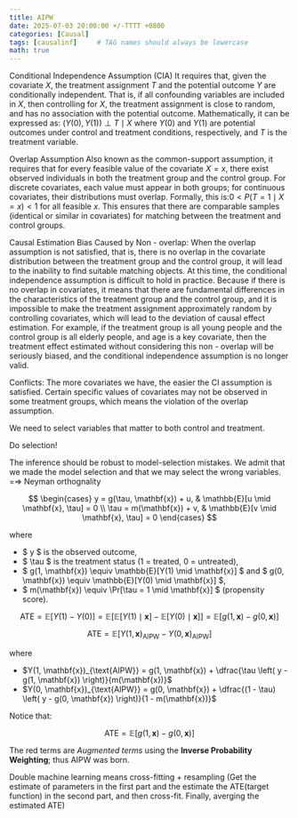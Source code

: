 ```yaml
---
title: AIPW
date: 2025-07-03 20:00:00 +/-TTTT +0800
categories: [Causal]
tags: [causalinf]     # TAG names should always be lowercase
math: true
---
```


Conditional Independence Assumption (CIA)
It requires that, given the covariate $X$, the treatment assignment $T$ and the potential outcome $Y$ are conditionally independent. That is, if all confounding variables are included in $X$, then controlling for $X$, the treatment assignment is close to random, and has no association with the potential outcome. Mathematically, it can be expressed as:
$(Y(0), Y(1)) \perp T \mid X$
where $Y(0)$ and $Y(1)$ are potential outcomes under control and treatment conditions, respectively, and $T$ is the treatment variable.

Overlap Assumption
Also known as the common-support assumption, it requires that for every feasible value of the covariate $X = x$, there exist observed individuals in both the treatment group and the control group. For discrete covariates, each value must appear in both groups; for continuous covariates, their distributions must overlap. Formally, this is:$0 < P(T = 1 \mid X = x) < 1$
for all feasible $x$. This ensures that there are comparable samples (identical or similar in covariates) for matching between the treatment and control groups.



Causal Estimation Bias Caused by Non - overlap: When the overlap assumption is not satisfied, that is, there is no overlap in the covariate distribution between the treatment group and the control group, it will lead to the inability to find suitable matching objects. At this time, the conditional independence assumption is difficult to hold in practice. Because if there is no overlap in covariates, it means that there are fundamental differences in the characteristics of the treatment group and the control group, and it is impossible to make the treatment assignment approximately random by controlling covariates, which will lead to the deviation of causal effect estimation. For example, if the treatment group is all young people and the control group is all elderly people, and age is a key covariate, then the treatment effect estimated without considering this non - overlap will be seriously biased, and the conditional independence assumption is no longer valid.

Conflicts: The more covariates we have, the easier the CI assumption is satisfied. Certain specific values of covariates may not be observed in some treatment groups, which means the violation of the overlap assumption.

We need to select variables that matter to both control and treatment.

Do selection!

The inference should be robust to model-selection mistakes. We admit that we made the model selection and that we may select the wrong variables. =⇒ Neyman orthognality

$$
\begin{cases}
y = g(\tau, \mathbf{x}) + u, & \mathbb{E}[u \mid \mathbf{x}, \tau] = 0 \\
\tau = m(\mathbf{x}) + v, & \mathbb{E}[v \mid \mathbf{x}, \tau] = 0
\end{cases}
$$  

where  

- $ y $ is the observed outcome,  
- $ \tau $ is the treatment status (1 = treated, 0 = untreated),  
- $ g(1, \mathbf{x}) \equiv \mathbb{E}[Y(1) \mid \mathbf{x}] $ and $ g(0, \mathbf{x}) \equiv \mathbb{E}[Y(0) \mid \mathbf{x}] $,  
- $ m(\mathbf{x}) \equiv \Pr[\tau = 1 \mid \mathbf{x}] $ (propensity score).  


$$
\text{ATE} = \mathbb{E}[Y(1) - Y(0)] = \mathbb{E}\left[ \mathbb{E}[Y(1) \mid \mathbf{x}] - \mathbb{E}[Y(0) \mid \mathbf{x}] \right] = \mathbb{E}\left[ g(1, \mathbf{x}) - g(0, \mathbf{x}) \right]
$$  

$$
\text{ATE} = \mathbb{E}\left[ Y(1, \mathbf{x})_{\text{AIPW}} - Y(0, \mathbf{x})_{\text{AIPW}} \right]
$$  


where  
- $Y(1, \mathbf{x})_{\text{AIPW}} = g(1, \mathbf{x}) + \dfrac{\tau \left( y - g(1, \mathbf{x}) \right)}{m(\mathbf{x})}$  
- $Y(0, \mathbf{x})_{\text{AIPW}} = g(0, \mathbf{x}) + \dfrac{(1 - \tau) \left( y - g(0, \mathbf{x}) \right)}{1 - m(\mathbf{x})}$  


Notice that:  

$$
\text{ATE} = \mathbb{E}\left[ g(1, \mathbf{x}) - g(0, \mathbf{x}) \right]
$$  


The red terms are *Augmented terms* using the **Inverse Probability Weighting**; thus AIPW was born.


Double machine learning means cross-fitting + resampling
(Get the estimate of parameters in the first part and the estimate the ATE(target function) in the second part, and then cross-fit. Finally, averging the estimated ATE)
